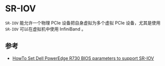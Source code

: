 # SR-IOV

`SR-IOV` 能允许一个物理 PCIe 设备把自身虚拟为多个虚拟 PCIe 设备，尤其是使用 `SR-IOV` 可以在虚拟机中使用 InfiniBand 。

## 参考

* [HowTo Set Dell PowerEdge R730 BIOS parameters to support SR-IOV](https://community.mellanox.com/docs/DOC-2249)
